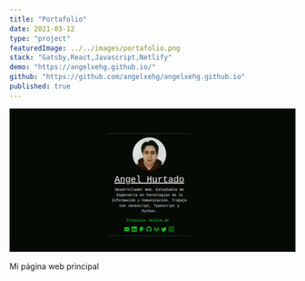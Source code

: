 ```yaml
---
title: "Portafolio"
date: 2021-03-12
type: "project"
featuredImage: ../../images/portafolio.png
stack: "Gatsby,React,Javascript,Netlify"
demo: "https://angelxehg.github.io/"
github: "https://github.com/angelxehg/angelxehg.github.io"
published: true
---
```


![Imagen](../../images/portafolio.png)

Mi página web principal
